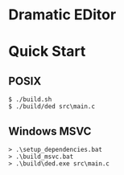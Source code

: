 # Dramatic EDitor

# Quick Start 

## POSIX

```console
$ ./build.sh
$ ./build/ded src\main.c
```

## Windows MSVC

```console
> .\setup_dependencies.bat
> .\build_msvc.bat
> .\build\ded.exe src\main.c
```
